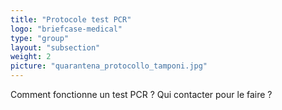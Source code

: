 ```yaml
---
title: "Protocole test PCR"
logo: "briefcase-medical"
type: "group"
layout: "subsection"
weight: 2
picture: "quarantena_protocollo_tamponi.jpg"
---
```


Comment fonctionne un test PCR ? Qui contacter pour le faire ?
